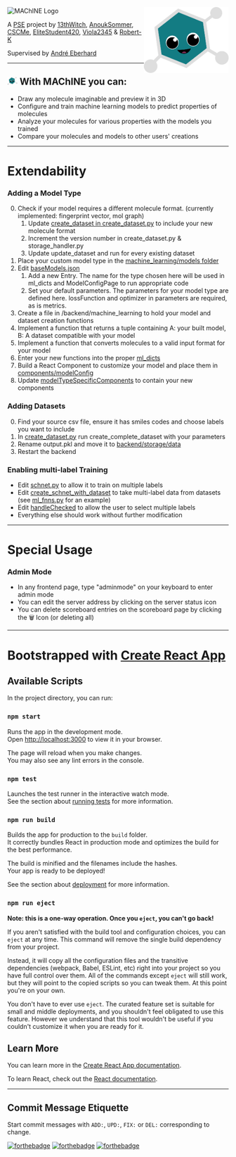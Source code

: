 ![MAChINE Logo](https://kosro.de/share/machine.svg)
<img align="right" src="frontend/public/molele.svg" height=150 />

A [PSE](https://pp.ipd.kit.edu/lehre/SS2022/pse) project by [13thWitch](https://github.com/13thWitch), [AnoukSommer](https://github.com/AnoukSommer), [CSCMe](https://github.com/CSCMe), [EliteStudent420](https://github.com/EliteStudent420), [Viola2345](https://github.com/Viola2345) & [Robert-K](https://github.com/Robert-K)

Supervised by [André Eberhard](https://github.com/patchmeifyoucan)

---

## <img src="frontend/public/molele.svg" height=18 /> With MAChINE you can:
- Draw any molecule imaginable and preview it in 3D
- Configure and train machine learning models to predict properties of molecules
- Analyze your molecules for various properties with the models you trained
- Compare your molecules and models to other users&apos; creations

---

# Extendability

### Adding a Model Type

0. Check if your model requires a different molecule format. (currently implemented: fingerprint vector, mol graph)
    1. Update [create_dataset in create_dataset.py](backend/scripts/datasets/create_dataset.py) to include your new molecule format
    2. Increment the version number in create_dataset.py & storage_handler.py
    3. Update update_dataset and run for every existing dataset
1. Place your custom model type in the [machine_learning/models folder](/backend/machine_learning/models)
2. Edit [baseModels.json](backend/storage/models/baseModels.json)
   1. Add a new Entry. The name for the type chosen here will be used in ml_dicts and ModelConfigPage to run appropriate code 
   2. Set your default parameters. The parameters for your model type are defined here. lossFunction and optimizer in parameters are required, as is metrics.
3. Create a file in /backend/machine_learning to hold your model and dataset creation functions
4. Implement a function that returns a tuple containing A: your built model, B: A dataset compatible with your model
5. Implement a function that converts molecules to a valid input format for your model
6. Enter your new functions into the proper [ml_dicts](backend/machine_learning/ml_dicts.py)
7. Build a React Component to customize your model and place them in [components/modelConfig](frontend/src/components/models/modelConfig)
8. Update [modelTypeSpecificComponents](frontend/src/routes/ModelConfigPage.js) to contain your new components

### Adding Datasets
0. Find your source csv file, ensure it has smiles codes and choose labels you want to include
1. In [create_dataset.py](backend/scripts/datasets/create_dataset.py) run create_complete_dataset with your parameters
2. Rename output.pkl and move it to [backend/storage/data](backend/storage/data)
3. Restart the backend

### Enabling multi-label Training
- Edit [schnet.py](backend/machine_learning/models/schnet.py) to allow it to train on multiple labels
- Edit [create_schnet_with_dataset](backend/machine_learning/ml_gnns.py) to take multi-label data from datasets (see [ml_fnns.py](backend/machine_learning/ml_fnns.py) for an example)
- Edit [handleChecked](frontend/src/components/datasets/DatasetInfo.js) to allow the user to select multiple labels
- Everything else should work without further modification
---

# Special Usage

### Admin Mode
- In any frontend page, type "adminmode" on your keyboard to enter admin mode
- You can edit the server address by clicking on the server status icon
- You can delete scoreboard entries on the scoreboard page by clicking the 🗑️ Icon (or deleting all)

---

# Bootstrapped with [Create React App](https://github.com/facebook/create-react-app)

## Available Scripts

In the project directory, you can run:

### `npm start`

Runs the app in the development mode.\
Open [http://localhost:3000](http://localhost:3000) to view it in your browser.

The page will reload when you make changes.\
You may also see any lint errors in the console.

### `npm test`

Launches the test runner in the interactive watch mode.\
See the section about [running tests](https://facebook.github.io/create-react-app/docs/running-tests) for more information.

### `npm run build`

Builds the app for production to the `build` folder.\
It correctly bundles React in production mode and optimizes the build for the best performance.

The build is minified and the filenames include the hashes.\
Your app is ready to be deployed!

See the section about [deployment](https://facebook.github.io/create-react-app/docs/deployment) for more information.

### `npm run eject`

**Note: this is a one-way operation. Once you `eject`, you can't go back!**

If you aren't satisfied with the build tool and configuration choices, you can `eject` at any time. This command will remove the single build dependency from your project.

Instead, it will copy all the configuration files and the transitive dependencies (webpack, Babel, ESLint, etc) right into your project so you have full control over them. All of the commands except `eject` will still work, but they will point to the copied scripts so you can tweak them. At this point you're on your own.

You don't have to ever use `eject`. The curated feature set is suitable for small and middle deployments, and you shouldn't feel obligated to use this feature. However we understand that this tool wouldn't be useful if you couldn't customize it when you are ready for it.

## Learn More

You can learn more in the [Create React App documentation](https://facebook.github.io/create-react-app/docs/getting-started).

To learn React, check out the [React documentation](https://reactjs.org/).

---

## Commit Message Etiquette

Start commit messages with `ADD:`, `UPD:`, `FIX:` or `DEL:` corresponding to change.


[![forthebadge](https://forthebadge.com/images/badges/powered-by-energy-drinks.svg)](https://forthebadge.com) [![forthebadge](https://forthebadge.com/images/badges/designed-in-ms-paint.svg)](https://forthebadge.com) [![forthebadge](https://forthebadge.com/images/badges/uses-badges.svg)](https://forthebadge.com)
